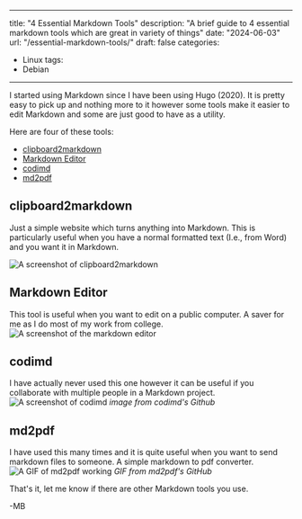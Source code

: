 
---
title: "4 Essential Markdown Tools"
description: "A brief guide to 4 essential markdown tools which are great in variety of 
things"
date: "2024-06-03"
url: "/essential-markdown-tools/"
draft: false
categories:
  - Linux
tags:
  - Debian
---

I started using Markdown since I have been using Hugo (2020). It is pretty easy to pick up and nothing more to it however some tools make it easier to edit Markdown and some are just good to
have as a utility.

Here are four of these tools:

- [clipboard2markdown](https://euangoddard.github.io/clipboard2markdown/)
- [Markdown Editor](https://www.digitalocean.com/community/markdown)
- [codimd](https://github.com/hackmdio/codimd)
- [md2pdf](https://md2pdf.netlify.app/)

## clipboard2markdown
Just a simple website which turns anything into Markdown. This is particularly useful when you have a normal formatted text (I.e., from Word) and you want it in Markdown.

![A screenshot of clipboard2markdown](/img/guides/2024/essential-markdown-tools/clipboard2markdown) 

## Markdown Editor
This tool is useful when you want to edit on a public computer. A saver for me as I do most of my work from college.
![A screenshot of the markdown editor](img/guides/2024/essential-markdown-tools/markdown-editor)

## codimd
I have actually never used this one however it can be useful if you collaborate with multiple people in a Markdown project. 
![A screenshot of codimd](https://raw.githubusercontent.com/hackmdio/codimd/develop/public/screenshot.png)
*image from codimd's Github*

## md2pdf
I have used this many times and it is quite useful when you want to send markdown files to someone. A simple markdown to pdf converter. 
![A GIF of md2pdf working](https://media.giphy.com/media/MuAtuqUGnn2PKsXhs6/giphy.gif)
*GIF from md2pdf's GitHub*

That's it, let me know if there are other Markdown tools you use.

-MB
